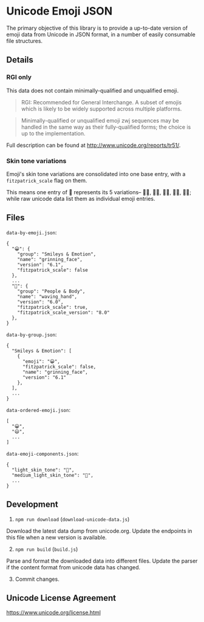 # Unicode Emoji JSON

The primary objective of this library is to provide a up-to-date version of emoji data from Unicode in JSON format, in a number of easily consumable file structures.

## Details

### RGI only

This data does not contain minimally-qualified and unqualified emoji.

> RGI: Recommended for General Interchange. A subset of emojis which is likely to be widely supported across multiple platforms.

> Minimally-qualified or unqualified emoji zwj sequences may be handled in the same way as their fully-qualified forms; the choice is up to the implementation.

Full description can be found at http://www.unicode.org/reports/tr51/.

### Skin tone variations

Emoji's skin tone variations are consolidated into one base entry, with a `fitzpatrick_scale` flag on them.

This means one entry of 👋 represents its 5 variations– 👋🏻, 👋🏼, 👋🏽, 👋🏾, 👋🏿; while raw unicode data list them as individual emoji entries.

## Files

`data-by-emoji.json`:

```
{
  "😀": {
    "group": "Smileys & Emotion",
    "name": "grinning_face",
    "version": "6.1",
    "fitzpatrick_scale": false
  },
  ...
  "👋": {
    "group": "People & Body",
    "name": "waving_hand",
    "version": "6.0",
    "fitzpatrick_scale": true,
    "fitzpatrick_scale_version": "8.0"
  },
}
```

`data-by-group.json`:

```
{
  "Smileys & Emotion": [
    {
      "emoji": "😀",
      "fitzpatrick_scale": false,
      "name": "grinning_face",
      "version": "6.1"
    },
  ],
  ...
}
```

`data-ordered-emoji.json`:

```
[
  "😀",
  "😃",
  ...
]
```

`data-emoji-components.json`:

```
{
  "light_skin_tone": "🏻",
  "medium_light_skin_tone": "🏼",
  ...
}
```

## Development

1. `npm run download` (`download-unicode-data.js`)

  Download the latest data dump from unicode.org. Update the endpoints in this file when a new version is available.

2. `npm run build` (`build.js`)

  Parse and format the downloaded data into different files. Update the parser if the content format from unicode data has changed.

3. Commit changes.

## Unicode License Agreement

https://www.unicode.org/license.html
